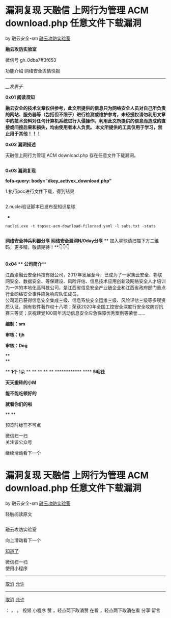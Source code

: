 #  漏洞复现 天融信 上网行为管理 ACM download.php 任意文件下载漏洞

by 融云安全-sm  [ 融云攻防实验室 ](javascript:void\(0\);)

**融云攻防实验室** ![]()

微信号 gh_0dba7ff3f653

功能介绍 网络安全舆情快报

____

___发表于_

**0x01  阅读须知**

**融云安全的技术文章仅供参考，此文所提供的信息只为网络安全人员对自己所负责的网站、服务器等（包括但不限于）进行检测或维护参考，未经授权请勿利用文章中的技术资料对任何计算机系统进行入侵操作。利用此文所提供的信息而造成的直接或间接后果和损失，均由使用者本人负责。
本文所提供的工具仅用于学习，禁止用于其他！！！**

 **0x02 漏洞描述**

天融信上网行为管理 ACM download.php 存在任意文件下载漏洞。

![]()

 **0x03 漏洞复现**

 **fofa-query: body="dkey_activex_download.php"**

1.执行poc进行文件下载，得到结果

![]()

2.nuclei验证脚本已发布至知识星球

  * 

    
    
    nuclei.exe -t topsec-acm-download-fileread.yaml -l subs.txt -stats

![]()

 **网络安全神兵利器分享** **网络安全漏洞N/0day分享** **    加入星球请扫描下方二维码，更多精，敬请期待！**👇👇👇

![]()

 **0x04   ** **公司简介******

江西渝融云安全科技有限公司，2017年发展至今，已成为了一家集云安全、物联网安全、数据安全、等保建设、风险评估、信息技术应用创新及网络安全人才培训为一体的本地化高科技公司，是江西省信息安全产业链企业和江西省政府部门重点行业网络安全事件应急响应队伍成员。  
    公司现已获得信息安全集成三级、信息系统安全运维三级、风险评估三级等多项资质认证，拥有软件著作权十八项；荣获2020年全国工控安全深度行安全攻防对抗赛三等奖；庆祝建党100周年活动信息安全应急保障优秀案例等荣誉......

 **编制：sm**

 **审核：fjh**

 **审核：Dog**

 **  
**

 ** **1个![]()** 1朵 ** ** ** ** ** **![]()************** **** **5毛钱**

 **天天搬砖的小M**

 **能不能吃顿好的**

 **就看你们的啦**

 ** **![]()****

  

预览时标签不可点

微信扫一扫  
关注该公众号

继续滑动看下一个

# 漏洞复现 天融信 上网行为管理 ACM download.php 任意文件下载漏洞

by 融云安全-sm  [ 融云攻防实验室 ](javascript:void\(0\);)

轻触阅读原文

![]()

融云攻防实验室

向上滑动看下一个

[知道了](javascript:;)

微信扫一扫  
使用小程序

****

[取消](javascript:void\(0\);) [允许](javascript:void\(0\);)

****

[取消](javascript:void\(0\);) [允许](javascript:void\(0\);)

： ， 。   视频 小程序 赞 ，轻点两下取消赞 在看 ，轻点两下取消在看 分享 留言

